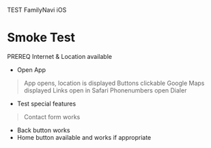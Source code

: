 TEST FamilyNavi iOS

# Smoke Test
PREREQ Internet & Location available
- Open App
> App opens, location is displayed
> Buttons clickable
> Google Maps displayed
> Links open in Safari
> Phonenumbers open Dialer
- Test special features
> Contact form works
- Back button works
- Home button available and works if appropriate
